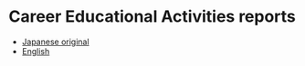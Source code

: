 # Career Educational Activities reports
- [Japanese original](/reports/reports-jp/)
- [English](/reports/reports-en/)
